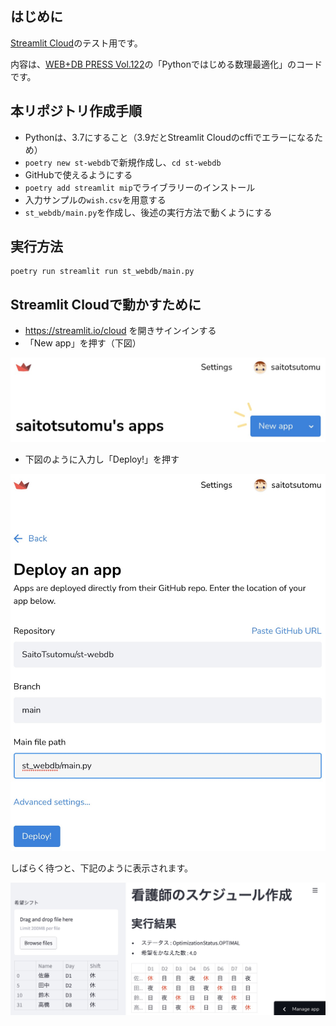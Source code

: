 ## はじめに

[Streamlit Cloud](https://streamlit.io/cloud)のテスト用です。

内容は、[WEB+DB PRESS Vol.122](https://gihyo.jp/magazine/wdpress/archive/2021/vol122)の「Pythonではじめる数理最適化」のコードです。

## 本リポジトリ作成手順

- Pythonは、3.7にすること（3.9だとStreamlit Cloudのcffiでエラーになるため）
- `poetry new st-webdb`で新規作成し、`cd st-webdb`
- GitHubで使えるようにする
- `poetry add streamlit mip`でライブラリーのインストール
- 入力サンプルの`wish.csv`を用意する
- `st_webdb/main.py`を作成し、後述の実行方法で動くようにする

## 実行方法

```
poetry run streamlit run st_webdb/main.py
```

## Streamlit Cloudで動かすために

- https://streamlit.io/cloud を開きサインインする
- 「New app」を押す（下図）

![](img/new_app.jpg)

- 下図のように入力し「Deploy!」を押す

![](img/deploy.jpg)

しばらく待つと、下記のように表示されます。

![](img/app.jpg)
